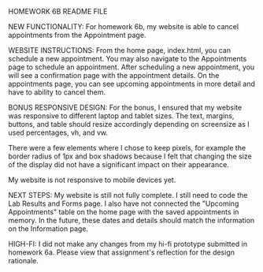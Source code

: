 HOMEWORK 6B README FILE

NEW FUNCTIONALITY:
For homework 6b, my website is able to cancel appointments from the Appointment page.


WEBSITE INSTRUCTIONS:
From the home page, index.html, you can schedule a new appointment. You may also navigate to the Appointments page to schedule an appointment.
After scheduling a new appointment, you will see a confirmation page with the appointment details.
On the appointments page, you can see upcoming appointments in more detail and have to ability to cancel them.


BONUS RESPONSIVE DESIGN:
For the bonus, I ensured that my website was responsive to different laptop and tablet sizes. The text, margins, buttons, and table should resize accordingly depending on screensize as I used percentages, vh, and vw.

There were a few elements where I chose to keep pixels, for example the border radius of 1px and box shadows because I felt that changing the size of the display did not have a significant impact on their appearance.

My website is not responsive to mobile devices yet.


NEXT STEPS:
My website is still not fully complete. I still need to code the Lab Results and Forms page.
I also have not connected the "Upcoming Appointments" table on the home page with the saved appointments in memory. In the future, these dates and details should match the information on the Information page.

HIGH-FI:
I did not make any changes from my hi-fi prototype submitted in homework 6a. Please view that assignment's reflection for the design rationale.
